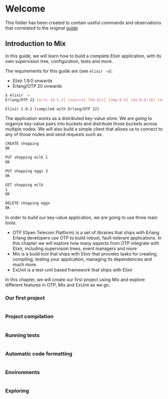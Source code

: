 # Welcome

This folder has been created to contain useful commands and observations that correlated to the original [guide](https://elixir-lang.org/getting-started/mix-otp/introduction-to-mix.html)

## Introduction to Mix

In this guide, we will learn how to build a complete Elixir application, with its own supervision tree, configuration, tests and more.

The requirements for this guide are (see `elixir -v`):

+ Elixir 1.9.0 onwards
+ Erlang/OTP 20 onwards

```sh
$ elixir -v
Erlang/OTP 22 [erts-10.5.2] [source] [64-bit] [smp:8:8] [ds:8:8:10] [async-threads:1] [hipe] [dtrace]

Elixir 1.9.2 (compiled with Erlang/OTP 22)
```

The application works as a distributed key-value store. We are going to organize key-value pairs into buckets and distribute those buckets across multiple nodes. We will also build a simple client that allows us to connect to any of those nodes and send requests such as:

```sh
CREATE shopping
OK

PUT shopping milk 1
OK

PUT shopping eggs 3
OK

GET shopping milk
1
OK

DELETE shopping eggs
OK
```

In order to build our key-value application, we are going to use three main tools:

+ OTP (Open Telecom Platform) is a set of libraries that ships with Erlang. Erlang developers use OTP to build robust, fault-tolerant applications. In this chapter we will explore how many aspects from OTP integrate with Elixir, including supervision trees, event managers and more
+ Mix is a build tool that ships with Elixir that provides tasks for creating, compiling, testing your application, managing its dependencies and much more
+ ExUnit is a test-unit based framework that ships with Elixir

In this chapter, we will create our first project using Mix and explore different features in OTP, Mix and ExUnit as we go.

### Our first project

```sh

```

### Project compilation

```sh

```

### Running tests

```sh

```

### Automatic code formatting

```sh

```

### Environments

```sh

```

### Exploring

```sh

```
